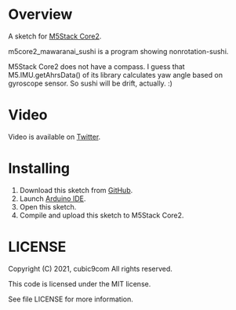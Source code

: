 
# Overview

A sketch for [M5Stack Core2](https://docs.m5stack.com/#/en/core/core2).

m5core2_mawaranai_sushi is a program showing nonrotation-sushi.

M5Stack Core2 does not have a compass. I guess that M5.IMU.getAhrsData() of its library calculates yaw angle based on gyroscope sensor. So sushi will be drift, actually. :)

# Video

Video is available on [Twitter](https://twitter.com/cubic9com/status/1378895783785721863).

# Installing

1. Download this sketch from [GitHub](https://github.com/cubic9com/m5core2_mawaranai_sushi/).
1. Launch [Arduino IDE](https://www.arduino.cc/).
1. Open this sketch.
1. Compile and upload this sketch to M5Stack Core2.

# LICENSE

Copyright (C) 2021, cubic9com All rights reserved.

This code is licensed under the MIT license.

See file LICENSE for more information.
